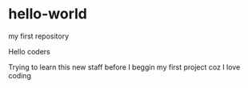 # hello-world
my first repository

Hello coders

Trying to learn this new staff before 
I beggin my first project coz I love coding
